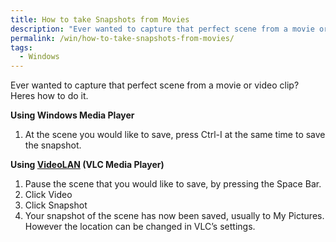 ```yaml
---
title: How to take Snapshots from Movies
description: "Ever wanted to capture that perfect scene from a movie or video clip? Heres how to do it."
permalink: /win/how-to-take-snapshots-from-movies/
tags:
  - Windows
---
```

Ever wanted to capture that perfect scene from a movie or video clip? Heres how to do it.

**Using Windows Media Player**

  1. At the scene you would like to save, press Ctrl-I at the same time to save the snapshot.

**Using <a href="http://www.videolan.org/vlc/" target="_blank">VideoLAN</a> (VLC Media Player)**

  1. Pause the scene that you would like to save, by pressing the Space Bar.
  2. Click Video
  3. Click Snapshot
  4. Your snapshot of the scene has now been saved, usually to My Pictures. However the location can be changed in VLC&#8217;s settings.
